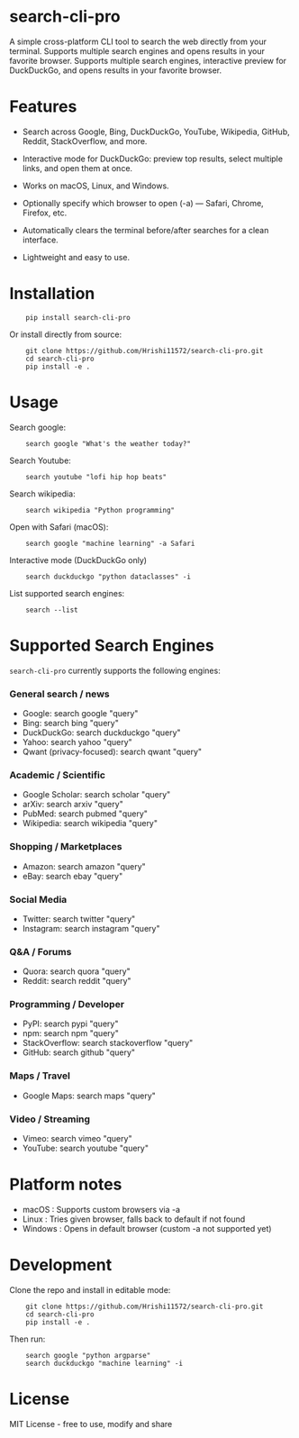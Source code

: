 # search-cli-pro

A simple cross-platform CLI tool to search the web directly from your terminal.
Supports multiple search engines and opens results in your favorite browser.
Supports multiple search engines, interactive preview for DuckDuckGo, and opens results in your favorite browser.

# Features

- Search across Google, Bing, DuckDuckGo, YouTube, Wikipedia, GitHub, Reddit, StackOverflow, and more.

- Interactive mode for DuckDuckGo: preview top results, select multiple links, and open them at once.
  
- Works on macOS, Linux, and Windows.

- Optionally specify which browser to open (-a) — Safari, Chrome, Firefox, etc.

- Automatically clears the terminal before/after searches for a clean interface.
  
- Lightweight and easy to use.

# Installation

        pip install search-cli-pro

Or install directly from source:

        git clone https://github.com/Hrishi11572/search-cli-pro.git
        cd search-cli-pro
        pip install -e .

# Usage

Search google:

        search google "What's the weather today?"

Search Youtube:

        search youtube "lofi hip hop beats"

Search wikipedia:

        search wikipedia "Python programming"

Open with Safari (macOS):

        search google "machine learning" -a Safari

Interactive mode (DuckDuckGo only)

        search duckduckgo "python dataclasses" -i


List supported search engines:

        search --list

# Supported Search Engines
`search-cli-pro` currently supports the following engines:

### General search / news

- Google: search google "query"
- Bing: search bing "query"
- DuckDuckGo: search duckduckgo "query"
- Yahoo: search yahoo "query"
- Qwant (privacy-focused): search qwant "query"

### Academic / Scientific

- Google Scholar: search scholar "query"
- arXiv: search arxiv "query"
- PubMed: search pubmed "query"
- Wikipedia: search wikipedia "query"

### Shopping / Marketplaces

- Amazon: search amazon "query"
- eBay: search ebay "query"

### Social Media

- Twitter: search twitter "query"
- Instagram: search instagram "query"

### Q&A / Forums

- Quora: search quora "query"
- Reddit: search reddit "query"

### Programming / Developer

- PyPI: search pypi "query"
- npm: search npm "query"
- StackOverflow: search stackoverflow "query"
- GitHub: search github "query"

### Maps / Travel

- Google Maps: search maps "query"

### Video / Streaming

- Vimeo: search vimeo "query"
- YouTube: search youtube "query"

# Platform notes

- macOS : Supports custom browsers via -a
- Linux : Tries given browser, falls back to default if not found
- Windows : Opens in default browser (custom -a not supported yet)

# Development

Clone the repo and install in editable mode:

        git clone https://github.com/Hrishi11572/search-cli-pro.git
        cd search-cli-pro
        pip install -e . 

Then run:

        search google "python argparse"
        search duckduckgo "machine learning" -i

# License

MIT License - free to use, modify and share
